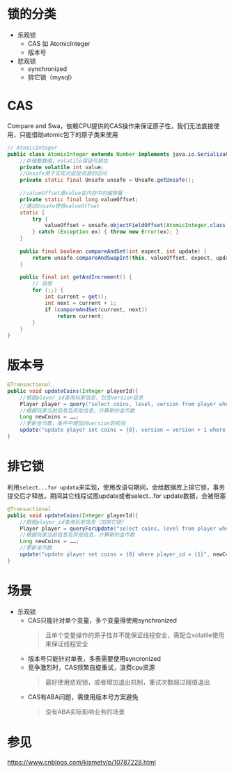 # 锁的分类
- 乐观锁
    - CAS 如 AtomicInteger
    - 版本号
- 悲观锁
    - synchronized
    - 排它锁（mysql）

# CAS
Compare and Swa，依赖CPU提供的CAS操作来保证原子性，我们无法直接使用，只能借助atomic包下的原子类来使用
```java
// AtomicInteger
public class AtomicInteger extends Number implements java.io.Serializable {
    //存储整数值，volatile保证可视性
    private volatile int value;
    //Unsafe用于实现对底层资源的访问
    private static final Unsafe unsafe = Unsafe.getUnsafe();
 
    //valueOffset是value在内存中的偏移量
    private static final long valueOffset;
    //通过Unsafe获得valueOffset
    static {
        try {
            valueOffset = unsafe.objectFieldOffset(AtomicInteger.class.getDeclaredField("value"));
        } catch (Exception ex) { throw new Error(ex); }
    }
 
    public final boolean compareAndSet(int expect, int update) {
        return unsafe.compareAndSwapInt(this, valueOffset, expect, update);
    }
 
    public final int getAndIncrement() {
        // 自旋
        for (;;) {
            int current = get();
            int next = current + 1;
            if (compareAndSet(current, next))
                return current;
        }
    }
}
```

# 版本号
```java
@Transactional
public void updateCoins(Integer playerId){
    //根据player_id查询玩家信息，包含version信息
    Player player = query("select coins, level, version from player where player_id = {0}", playerId);
    //根据玩家当前信息及其他信息，计算新的金币数
    Long newCoins = ……;
    //更新金币数，条件中增加对version的校验
    update("update player set coins = {0}, version = version + 1 where player_id = {1} and version = {2}", newCoins, playerId, player.version);
}
```

# 排它锁
利用`select...for updata`来实现，使用改语句期间，会给数据库上排它锁，事务提交后才释放。期间其它线程试图update或者select...for update数据，会被阻塞
```java
@Transactional
public void updateCoins(Integer playerId){
    //根据player_id查询玩家信息（加排它锁）
    Player player = queryForUpdate("select coins, level from player where player_id = {0} for update", playerId);
    //根据玩家当前信息及其他信息，计算新的金币数
    Long newCoins = ……;
    //更新金币数
    update("update player set coins = {0} where player_id = {1}", newCoins, playerId);
}
```

# 场景
- 乐观锁
    - CAS只能针对单个变量，多个变量得使用synchronized
        > 且单个变量操作的原子性并不能保证线程安全，需配合volatile使用来保证线程安全
    - 版本号只能针对单表，多表需要使用syncronized
    - 竞争激烈时，CAS频繁自旋重试，浪费cpu资源
        > 最好使用悲观锁，或者增加退出机制，重试次数超过阈值退出
    - CAS有ABA问题，需使用版本号方案避免
        > 没有ABA实际影响业务的场景



# 参见
https://www.cnblogs.com/kismetv/p/10787228.html